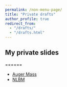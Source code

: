 ```yaml
---
permalink: /non-menu-page/
title: "Private drafts"
author_profile: true
redirect_from: 
  - "/drafts/"
  - "/drafts.html"
---
```


## My private slides
======

- [Auger Mass](files/CEvoli_AugerMass_2024.pdf)
- [NLBM](files/CEvoli_NLBM_2024.pdf)

